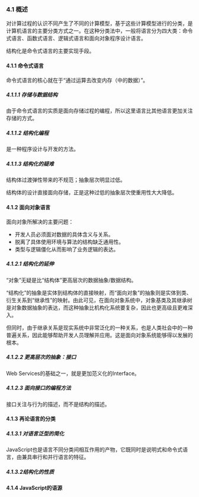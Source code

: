 ### 4.1 概述

对计算过程的认识不同产生了不同的计算模型，基于这些计算模型进行的分类，是计算机语言的主要分类方式之一。在这种分类法中，一般将语言分为四大类：命令式语言、函数式语言、逻辑式语言和面向对象程序设计语言。

结构化是命令式语言的主要实现手段。

#### 4.1.1 命令式语言

命令式语言的核心就在于“通过运算去改变内存（中的数据）”。

##### 4.1.1.1 存储与数据结构

由于命令式语言的实质是面向存储过程的编程，所以这里语言比其他语言更加关注存储的方式。

##### 4.1.1.2 结构化编程

是一种程序设计与开发的方法。

##### 4.1.1.3 结构化的疑难

结构体过渡弹性带来的不规范；抽象层次明显过低。

结构体的设计直接面向存储，正是这种过低的抽象层次使重用性大大降低。

#### 4.1.2 面向对象语言

面向对象所解决的主要问题：

- 开发人员必须面对数据的具体含义与关系。
- 脱离了具体使用环境与算法的结构缺乏通用性。
- 类型与逻辑僵化从而影响了业务逻辑的表达。

##### 4.1.2.1 结构化的延伸

“对象”无疑是比“结构体”更高层次的数据抽象/数据结构。

“结构化”的抽象是实体到结构体的直接映射，而“面向对象”的抽象则是实体到类、衍生关系到“继承性”的映射。由此可见，在面向对象系统中，对象基类及其继承树是对象数据抽象的表达，而这种抽象比机构化系统要复杂，因此也更高级且更难深入。

但同时，由于继承关系是现实系统中非常泛化的一种关系，也是人类社会中的一种普遍关系，因此能够帮助开发人员理解并应用。这是面向对象系统能够得以发展的根本。

##### 4.1.2.2 更高层次的抽象：接口

Web Services的基础之一，就是更加范义化的Interface。

##### 4.1.2.3 面向接口的编程方法

接口关注与行为的描述，而不是结构的描述。

#### 4.1.3 再论语言的分类

##### 4.1.3.1 对语言泛型的简化

JavaScript也是语言不同分类间相互作用的产物，它既同时是说明式和命令式语言，由兼具串行和并行语言的特征。

##### 4.1.3.2结构化的性质

#### 4.1.4 JavaScript的语源

